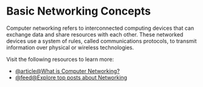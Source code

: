 # Basic Networking Concepts

Computer networking refers to interconnected computing devices that can exchange data and share resources with each other. These networked devices use a system of rules, called communications protocols, to transmit information over physical or wireless technologies.

Visit the following resources to learn more:

- [@article@What is Computer Networking?](https://aws.amazon.com/what-is/computer-networking/)
- [@feed@Explore top posts about Networking](https://app.daily.dev/tags/networking?ref=roadmapsh)
